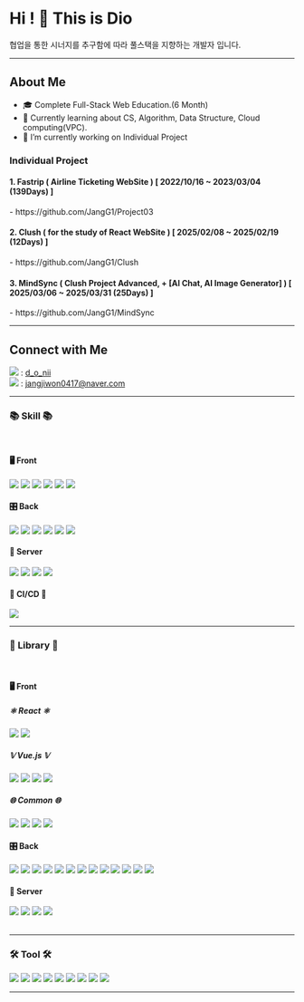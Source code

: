 # Hi ! 👋 This is Dio

협업을 통한 시너지를 추구함에 따라 풀스택을 지향하는 개발자 입니다.

 <hr>
 
## About Me
- 🎓 Complete Full-Stack Web Education.(6 Month)
- 🌱 Currently learning about CS, Algorithm, Data Structure, Cloud computing(VPC).
- 🔭 I’m currently working on Individual Project

<h3>Individual Project</h3>
<h4>1. Fastrip ( Airline Ticketing WebSite ) [ 2022/10/16 ~ 2023/03/04 (139Days) ]</h4>
- https://github.com/JangG1/Project03
<h4>2. Clush ( for the study of React WebSite ) [ 2025/02/08 ~ 2025/02/19 (12Days) ] </h4>
- https://github.com/JangG1/Clush
<h4>3. MindSync ( Clush Project Advanced, + [AI Chat, AI Image Generator] ) [ 2025/03/06 ~ 2025/03/31 (25Days) ]</h4>
- https://github.com/JangG1/MindSync

 <hr>
 
## Connect with Me
<img src="https://img.shields.io/badge/Instagram-E4405F?style=for-the-badge&logo=Instagram&logoColor=white"> : [d_o_nii](https://www.instagram.com/d_o_nii/) 
<br>
<img src="https://img.shields.io/badge/Naver-03C75A?style=for-the-badge&logo=Naver&logoColor=white"> : jangjiwon0417@naver.com

 <hr>
 
<h3>📚 Skill 📚</h3>
<br>
<div>
 <h4>🖥 Front</h4>
<img src="https://img.shields.io/badge/Vue.js-4FC08D?style=for-the-badge&logo=Vue.js&logoColor=white">
<img src="https://img.shields.io/badge/React-61DAFB?style=for-the-badge&logo=React&logoColor=black">
<img src="https://img.shields.io/badge/HTML5-E34F26?style=for-the-badge&logo=HTML5&logoColor=white">
<img src="https://img.shields.io/badge/CSS-1572B6?style=for-the-badge&logo=CSS&logoColor=white">
<img src="https://img.shields.io/badge/TypeScript-3178C6?style=for-the-badge&logo=TypeScript&logoColor=white">
<img src="https://img.shields.io/badge/JavaScript-F7DF1E?style=for-the-badge&logo=JavaScript&logoColor=black">
  <h4>🎛 Back</h4>
<img src="https://img.shields.io/badge/SpringBoot 3.2.2-6DB33F?style=for-the-badge&logo=Spring Boot&logoColor=white">
<img src="https://img.shields.io/badge/Java 17-FD5F07?style=for-the-badge&logo=Java&logoColor=white">
<img src="https://img.shields.io/badge/FastAPI-009688?style=for-the-badge&logo=FastAPI&logoColor=white">
<img src="https://img.shields.io/badge/Python-3776AB?style=for-the-badge&logo=Python&logoColor=white">
<img src="https://img.shields.io/badge/MySQL 8-4479A1?style=for-the-badge&logo=MySQL&logoColor=white">
<img src="https://img.shields.io/badge/Redis-FF4438?style=for-the-badge&logo=Redis&logoColor=white">
  <h4>📡 Server</h4>
<img src="https://img.shields.io/badge/amazon ec2-FF9900?style=for-the-badge&logo=amazonec2&logoColor=white">
<img src="https://img.shields.io/badge/Linux-FCC624?style=for-the-badge&logo=Linux&logoColor=black">
<img src="https://img.shields.io/badge/CentOS-262577?style=for-the-badge&logo=CentOS&logoColor=white">
<img src="https://img.shields.io/badge/Ubuntu-E95420?style=for-the-badge&logo=Ubuntu&logoColor=white">
<h4> 🚀 CI/CD 🚀 </h4>
<div>
<img src="https://img.shields.io/badge/GitHub Actions-2088FF?style=for-the-badge&logo=GitHub Actions&logoColor=white">
</div>

</div>
<hr>
 
<h3>📘 Library 📘</h3>
<br>
<div>
  <h4>🖥 Front</h4>
 <h5>⚛️ React ⚛️</h5>
 <img src="https://img.shields.io/badge/Zustand-4FC08D?style=for-the-badge&logo=Zustand&logoColor=white">
<img src="https://img.shields.io/badge/Ant Design-0170FE?style=for-the-badge&logo=Ant Design&logoColor=white">
 <h5>𝕍 Vue.js 𝕍</h5>
<img src="https://img.shields.io/badge/Vuex-4FC08D?style=for-the-badge&logo=Vue.js&logoColor=white">
<img src="https://img.shields.io/badge/Vuex persistedstate-FD5F07?style=for-the-badge&logo=Vue.js&logoColor=white">
<img src="https://img.shields.io/badge/vue cookies-D4AA00?style=for-the-badge&logo=Vue.js&logoColor=white">
<img src="https://img.shields.io/badge/Vue DatePicker-4BB749?style=for-the-badge&logo=Vue.js&logoColor=white">
 <h5>🌐 Common 🌐</h5>
<img src="https://img.shields.io/badge/Axios-10A0CC?style=for-the-badge&logo=Axios&logoColor=white">
<img src="https://img.shields.io/badge/AOS-3399FF?style=for-the-badge&logo=AOS&logoColor=white">
<img src="https://img.shields.io/badge/Lottie-03C75A?style=for-the-badge&logo=Lottie&logoColor=white">
<img src="https://img.shields.io/badge/JWT decode-AF38F9?style=for-the-badge&logo=JWT&logoColor=white">

 <br>
 
  <h4>🎛 Back</h4>
<img src="https://img.shields.io/badge/Hugging Face API-FFD21E?style=for-the-badge&logo=Hugging Face&logoColor=333">
<img src="https://img.shields.io/badge/Kakao Login API-FFCD00?style=for-the-badge&logo=Kakao&logoColor=black">
<img src="https://img.shields.io/badge/Naver Login API-03C75A?style=for-the-badge&logo=Naver&logoColor=white">
<img src="https://img.shields.io/badge/Naver News API-03C75A?style=for-the-badge&logo=Naver&logoColor=white">
<img src="https://img.shields.io/badge/OpenWeather API-03C75A?style=for-the-badge&logo=OpenWeather&logoColor=white">
<img src="https://img.shields.io/badge/Jsoup-E1B133?style=for-the-badge&logo=Jsoup&logoColor=white">
<img src="https://img.shields.io/badge/SpringSecurity-6DB33F?style=for-the-badge&logo=Spring Security&logoColor=white">
<img src="https://img.shields.io/badge/Lombok-DC382D?style=for-the-badge&logo=Lombok&logoColor=white">
<img src="https://img.shields.io/badge/hibernate-59666C?style=for-the-badge&logo=hibernate&logoColor=white">
<img src="https://img.shields.io/badge/JWT-AF38F9?style=for-the-badge&logo=JWT&logoColor=white">
<img src="https://img.shields.io/badge/SpringDoc-85EA2D?style=for-the-badge&logo=Swagger&logoColor=black">
<img src="https://img.shields.io/badge/junit-25A162?style=for-the-badge&logo=junit5&logoColor=white">
<img src="https://img.shields.io/badge/Mockito-FF6A33?style=for-the-badge&logo=Mockito&logoColor=white">

<br>

  <h4>📡 Server</h4>
<img src="https://img.shields.io/badge/Nginx-009639?style=for-the-badge&logo=Nginx&logoColor=white">
<img src="https://img.shields.io/badge/Apache Tomcat-F8DC75?style=for-the-badge&logo=Apache Tomcat&logoColor=black">
<img src="https://img.shields.io/badge/OpenSSL-721412?style=for-the-badge&logo=OpenSSL&logoColor=white">
<img src="https://img.shields.io/badge/Certbot-0066FF?style=for-the-badge&logo=Certbot&logoColor=white">
</div>

<br>
<hr>

<h3>🛠️ Tool 🛠️</h3>
<div>
<img src="https://img.shields.io/badge/Visual Studio Code-007ACC?style=for-the-badge&logo=Visual Studio Code&logoColor=white">
<img src="https://img.shields.io/badge/STS-6DB33F?style=for-the-badge&logo=Spring&logoColor=white">
<img src="https://img.shields.io/badge/Oracle VirtualBox-183A61?style=for-the-badge&logo=VirtualBox&logoColor=white">
<img src="https://img.shields.io/badge/FileZilla-BF0000?style=for-the-badge&logo=FileZilla&logoColor=white">
<img src="https://img.shields.io/badge/Putty-EC1C24?style=for-the-badge&logo=Putty&logoColor=white">
<img src="https://img.shields.io/badge/Workbench-21759B?style=for-the-badge&logo=MySQL&logoColor=white">
<img src="https://img.shields.io/badge/Postman-FF6C37?style=for-the-badge&logo=Postman&logoColor=white">
<img src="https://img.shields.io/badge/GitHub-181717?style=for-the-badge&logo=GitHub&logoColor=white">
<img src="https://img.shields.io/badge/amazon aws-232F3E?style=for-the-badge&logo=amazonaws&logoColor=white">
</div>

<hr>
